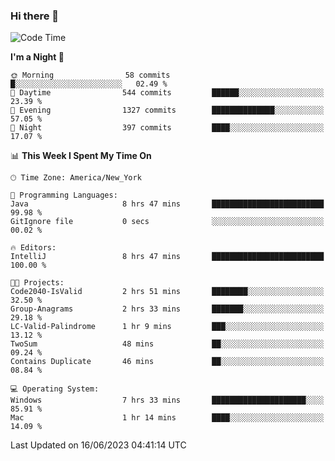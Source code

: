 ### Hi there 👋

<!--START_SECTION:waka-->
![Code Time](http://img.shields.io/badge/Code%20Time-12%20hrs%2026%20mins-blue)

**I'm a Night 🦉** 

```text
🌞 Morning                58 commits          █░░░░░░░░░░░░░░░░░░░░░░░░   02.49 % 
🌆 Daytime                544 commits         ██████░░░░░░░░░░░░░░░░░░░   23.39 % 
🌃 Evening                1327 commits        ██████████████░░░░░░░░░░░   57.05 % 
🌙 Night                  397 commits         ████░░░░░░░░░░░░░░░░░░░░░   17.07 % 
```


📊 **This Week I Spent My Time On** 

```text
🕑︎ Time Zone: America/New_York

💬 Programming Languages: 
Java                     8 hrs 47 mins       █████████████████████████   99.98 % 
GitIgnore file           0 secs              ░░░░░░░░░░░░░░░░░░░░░░░░░   00.02 % 

🔥 Editors: 
IntelliJ                 8 hrs 47 mins       █████████████████████████   100.00 % 

🐱‍💻 Projects: 
Code2040-IsValid         2 hrs 51 mins       ████████░░░░░░░░░░░░░░░░░   32.50 % 
Group-Anagrams           2 hrs 33 mins       ███████░░░░░░░░░░░░░░░░░░   29.18 % 
LC-Valid-Palindrome      1 hr 9 mins         ███░░░░░░░░░░░░░░░░░░░░░░   13.12 % 
TwoSum                   48 mins             ██░░░░░░░░░░░░░░░░░░░░░░░   09.24 % 
Contains Duplicate       46 mins             ██░░░░░░░░░░░░░░░░░░░░░░░   08.84 % 

💻 Operating System: 
Windows                  7 hrs 33 mins       █████████████████████░░░░   85.91 % 
Mac                      1 hr 14 mins        ████░░░░░░░░░░░░░░░░░░░░░   14.09 % 
```


 Last Updated on 16/06/2023 04:41:14 UTC
<!--END_SECTION:waka-->
<!--
**the-beef-calculator/the-beef-calculator** is a ✨ _special_ ✨ repository because its `README.md` (this file) appears on your GitHub profile.

Here are some ideas to get you started:

- 🔭 I’m currently working on ...
- 🌱 I’m currently learning ...
- 👯 I’m looking to collaborate on ...
- 🤔 I’m looking for help with ...
- 💬 Ask me about ...
- 📫 How to reach me: ...
- 😄 Pronouns: ...
- ⚡ Fun fact: ...
-->
